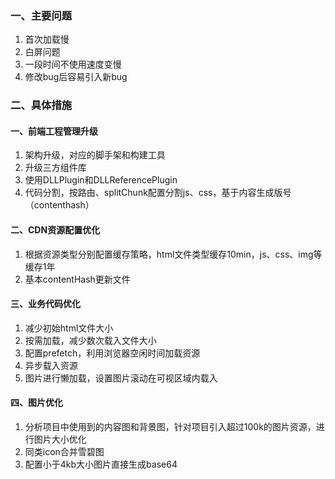 ### 一、主要问题

1. 首次加载慢
2. 白屏问题
3. 一段时间不使用速度变慢
4. 修改bug后容易引入新bug

### 二、具体措施

#### 一、前端工程管理升级

1. 架构升级，对应的脚手架和构建工具
2. 升级三方组件库
3. 使用DLLPlugin和DLLReferencePlugin
4. 代码分割，按路由、splitChunk配置分割js、css，基于内容生成版号（contenthash）

#### 二、CDN资源配置优化

1. 根据资源类型分别配置缓存策略，html文件类型缓存10min，js、css、img等缓存1年
2. 基本contentHash更新文件

#### 三、业务代码优化

1. 减少初始html文件大小
2. 按需加载，减少数次载入文件大小
3. 配置prefetch，利用浏览器空闲时间加载资源
4. 异步载入资源
5. 图片进行懒加载，设置图片滚动在可视区域内载入

#### 四、图片优化

1. 分析项目中使用到的内容图和背景图，针对项目引入超过100k的图片资源，进行图片大小优化
2. 同类icon合并雪碧图
3. 配置小于4kb大小图片直接生成base64

